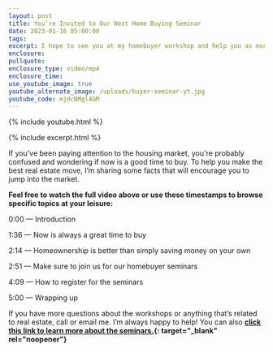 ```yaml
---
layout: post
title: You’re Invited to Our Next Home Buying Seminar
date: 2023-01-16 05:00:00
tags:
excerpt: I hope to see you at my homebuyer workshop and help you as much as I can!
enclosure:
pullquote:
enclosure_type: video/mp4
enclosure_time:
use_youtube_image: true
youtube_alternate_image: /uploads/buyer-seminar-yt.jpg
youtube_code: mjdcBMgl4GM
---
```

{% include youtube.html %}

{% include excerpt.html %}

If you've been paying attention to the housing market, you're probably confused and wondering if now is a good time to buy. To help you make the best real estate move, I’m sharing some facts that will encourage you to jump into the market.&nbsp;

**Feel free to watch the full video above or use these timestamps to browse specific topics at your leisure:**

0:00 — Introduction

1:36 — Now is always a great time to buy

2:14 — Homeownership is better than simply saving money on your own

2:51 — Make sure to join us for our homebuyer seminars&nbsp;

4:09 — How to register for the seminars&nbsp;

5:00 — Wrapping up

If you have more questions about the workshops or anything that’s related to real estate, call or email me. I’m always happy to help\! You can also **[click this link to learn more about the seminars.](https://www.eventbrite.com/e/buyers-seminar-how-to-buy-in-todays-market-tickets-511976735197){: target="_blank" rel="noopener"}**